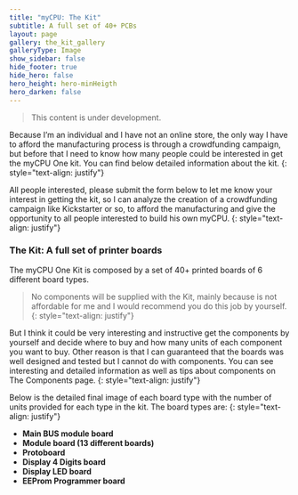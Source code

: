 ```yaml
---
title: "myCPU: The Kit" 
subtitle: A full set of 40+ PCBs
layout: page
gallery: the_kit_gallery
galleryType: Image
show_sidebar: false
hide_footer: true
hide_hero: false
hero_height: hero-minHeigth
hero_darken: false
---
```


> This content is under development.

Because I’m an individual and I have not an online store, the only way I have to afford the manufacturing process is through a crowdfunding campaign, but before that I need to know how many people could be interested in get the myCPU One kit. You can find below detailed information about the kit.
{: style="text-align: justify"}

All people interested, please submit the form below to let me know your interest in getting the kit, so I can analyze the creation of a crowdfunding campaign like Kickstarter or so, to afford the manufacturing and give the opportunity to all people interested to build his own myCPU.
{: style="text-align: justify"}

### The Kit: A full set of printer boards

The myCPU One Kit is composed by a set of 40+ printed boards of 6 different board types.

> No components will be supplied with the Kit, mainly because is not affordable for me and I would recommend you do this job by yourself.
{: style="text-align: justify"}

But I think it could be very interesting and instructive get the components by yourself and decide where to buy and how many units of each component you want to buy. Other reason is that I can guaranteed that the boards was well designed and tested but I cannot do with components. You can see interesting and detailed information as well as tips about components on The Components page.
{: style="text-align: justify"}

Below is the detailed final image of each board type with the number of units provided for each type in the kit. The board types are:
{: style="text-align: justify"}


+ **Main BUS module board**
+ **Module board (13 different boards)**
+ **Protoboard**
+ **Display 4 Digits board**
+ **Display LED board**
+ **EEProm Programmer board**

